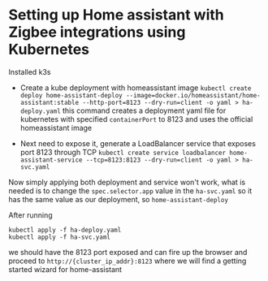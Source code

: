 # Setting up Home assistant with Zigbee integrations using Kubernetes

Installed k3s

- Create a kube deployment with homeassistant image
`kubectl create deploy home-assistant-deploy --image=docker.io/homeassistant/home-assistant:stable --http-port=8123 --dry-run=client -o yaml > ha-deploy.yaml`
this command creates a deployment yaml file for kubernetes with specified `containerPort` to 8123 and uses the official homeassistant image

- Next need to expose it, generate a LoadBalancer service that exposes port 8123 through TCP
`kubectl create service loadbalancer home-assistant-service --tcp=8123:8123 --dry-run=client -o yaml > ha-svc.yaml`

Now simply applying both deployment and service won't work, what is needed is to change the `spec.selector.app` value in the `ha-svc.yaml` so it has the same value as our deployment, so `home-assistant-deploy`

After running 
```
kubectl apply -f ha-deploy.yaml
kubectl apply -f ha-svc.yaml
```
we should have the 8123 port exposed and can fire up the browser and proceed to `http://{cluster_ip_addr}:8123` where we will find a getting started wizard for home-assistant
